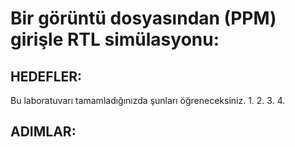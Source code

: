 # Bir görüntü dosyasından (PPM) girişle RTL simülasyonu:


## HEDEFLER:
Bu laboratuvarı tamamladığınızda şunları öğreneceksiniz.
1. 
2. 
3.
4.


## ADIMLAR:


